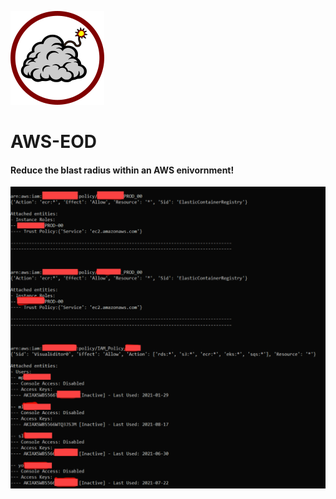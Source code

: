 ![AWS-EOD Logo](./img/aws-eod-logo.png)

# AWS-EOD 

#### Reduce the blast radius within an AWS enivornment!

![AWS-EOD Logo](./img/aws-eod-output.png)

